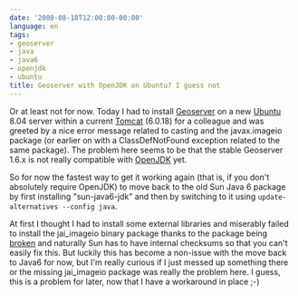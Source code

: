 ```yaml
---
date: '2008-08-18T12:00:00-00:00'
language: en
tags:
- geoserver
- java
- java6
- openjdk
- ubuntu
title: Geoserver with OpenJDK on Ubuntu? I guess not
---
```



Or at least not for now. Today I had to install [Geoserver](http://geoserver.org) on a new [Ubuntu](http://www.ubuntu.com/) 8.04 server within a current [Tomcat](http://tomcat.apache.org) (6.0.18) for a colleague and was greeted by a nice error message related to casting and the javax.imageio package (or earlier on with a ClassDefNotFound exception related to the same package). The problem here seems to be that the stable Geoserver 1.6.x is not really compatible with [OpenJDK](http://openjdk.java.net/) yet. 

So for now the fastest way to get it working again (that is, if you don't absolutely require OpenJDK) to move back to the old Sun Java 6 package by first installing "sun-java6-jdk" and then by switching to it using `update-alternatives --config java`.

At first I thought I had to install some external libraries and miserably failed to install the jai\_imageio binary package thanks to the package being [broken](http://forums.java.net/jive/thread.jspa?messageID=282271) and naturally Sun has to have internal checksums so that you can't easily fix this. But luckily this has become a non-issue with the move back to Java6 for now, but I'm really curious if I just messed up something there or the missing jai\_imageio package was really the problem here. I guess, this is a problem for later, now that I have a workaround in place ;-)